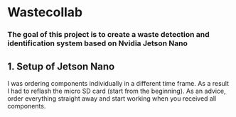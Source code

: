 # Wastecollab
### **The goal of this project is to create a waste detection and identification system based on Nvidia Jetson Nano**

## 1. Setup of Jetson Nano 
I was ordering components individually in a different time frame. As a result I had to reflash the micro SD card (start from the beginning). As an advice, order everything straight away and start working when you received all components. 


